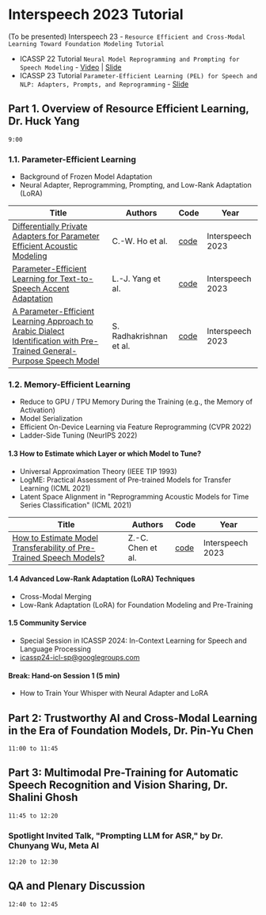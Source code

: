 # Interspeech 2023 Tutorial

(To be presented) Interspeech 23 - `Resource Efficient and Cross-Modal Learning Toward Foundation Modeling Tutorial`

- ICASSP 22 Tutorial `Neural Model Reprogramming and Prompting for Speech Modeling` - [Video](https://www.youtube.com/watch?v=-iirkbYkyXI) | [Slide](https://docs.google.com/presentation/d/1sXcxYiTHY_URovr2irb6QvQj7xFIQd1tzObz4SpyEfo/edit) 
- ICASSP 23 Tutorial `Parameter-Efficient Learning (PEL) for Speech and NLP: Adapters, Prompts, and Reprogramming` - [Slide](https://docs.google.com/presentation/d/16ypY73W0xC0WQxkPUtjchxjhzY8XehTEgRSuMJD4QdM/edit?usp=sharing)

## Part 1. Overview of Resource Efficient Learning, Dr. Huck Yang

`9:00`

### 1.1. Parameter-Efficient Learning

- Background of Frozen Model Adaptation
- Neural Adapter, Reprogramming, Prompting, and Low-Rank Adaptation (LoRA) 

| Title | Authors | Code | Year |
| ----- | ------- | -------- | ---- |
|[Differentially Private Adapters for Parameter Efficient Acoustic Modeling](https://arxiv.org/abs/2305.11360)|C.-W. Ho et al.|[code](https://github.com/Chun-wei-Ho/)|Interspeech 2023|
|[Parameter-Efficient Learning for Text-to-Speech Accent Adaptation](https://arxiv.org/abs/2305.11320)|L.-J. Yang et al.|[code](https://tts-research.github.io/)|Interspeech 2023|
|[A Parameter-Efficient Learning Approach to Arabic Dialect Identification with Pre-Trained General-Purpose Speech Model](https://arxiv.org/pdf/2305.11244)|S. Radhakrishnan et al.|[code](https://github.com/Srijith-rkr/KAUST-Whisper-Adapter)|Interspeech 2023|

### 1.2. Memory-Efficient Learning

- Reduce to GPU / TPU Memory During the Training (e.g., the Memory of Activation)
- Model Serialization
- Efficient On-Device Learning via Feature Reprogramming (CVPR 2022)
- Ladder-Side Tuning (NeurIPS 2022)

#### 1.3 How to Estimate which Layer or which Model to Tune?

- Universal Approximation Theory (IEEE TIP 1993)
- LogME: Practical Assessment of Pre-trained Models for Transfer Learning (ICML 2021)
- Latent Space Alignment in "Reprogramming Acoustic Models for Time Series Classification" (ICML 2021)

| Title | Authors | Code | Year |
| ----- | ------- | -------- | ---- |
|[How to Estimate Model Transferability of Pre-Trained Speech Models?](https://arxiv.org/pdf/2306.01015.pdf)|Z.-C. Chen et al.|[code](https://github.com/virginiakm1988/LogME-CTC)|Interspeech 2023|

#### 1.4 Advanced Low-Rank Adaptation (LoRA) Techniques

- Cross-Modal Merging
- Low-Rank Adaptation (LoRA) for Foundation Modeling and Pre-Training

#### 1.5 Community Service

- Special Session in ICASSP 2024: In-Context Learning for Speech and Language Processing
- icassp24-icl-sp@googlegroups.com

#### Break: Hand-on Session 1 (5 min)

- How to Train Your Whisper with Neural Adapter and LoRA


## Part 2: Trustworthy AI and Cross-Modal Learning in the Era of Foundation Models, Dr. Pin-Yu Chen

`11:00 to 11:45`

## Part 3: Multimodal Pre-Training for Automatic Speech Recognition and Vision Sharing, Dr. Shalini Ghosh

`11:45 to 12:20`

### Spotlight Invited Talk, "Prompting LLM for ASR," by Dr. Chunyang Wu, Meta AI

`12:20 to 12:30`

## QA and Plenary Discussion

`12:40 to 12:45`
